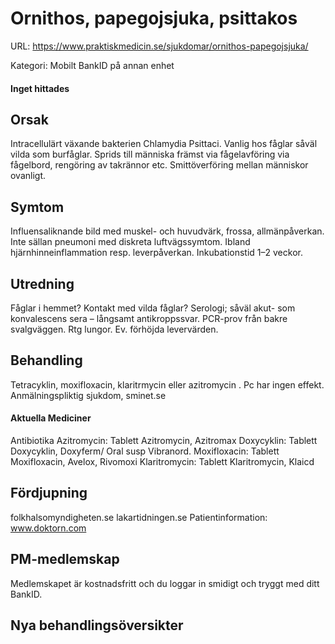 # Ornithos, papegojsjuka, psittakos

URL: https://www.praktiskmedicin.se/sjukdomar/ornithos-papegojsjuka/



Kategori: Mobilt BankID på annan enhet

#### Inget hittades

## Orsak

Intracellulärt växande bakterien Chlamydia Psittaci. Vanlig hos fåglar såväl vilda som burfåglar. Sprids till människa främst via fågelavföring via fågelbord, rengöring av takrännor etc. Smittöverföring mellan människor ovanligt.

## Symtom

Influensaliknande bild med muskel- och huvudvärk, frossa, allmänpåverkan. Inte sällan pneumoni med diskreta luftvägssymtom. Ibland hjärnhinneinflammation resp. leverpåverkan. Inkubationstid 1–2 veckor.

## Utredning

Fåglar i hemmet? Kontakt med vilda fåglar? Serologi; såväl akut- som konvalescens sera – långsamt antikroppssvar. PCR-prov från bakre svalgväggen. Rtg lungor. Ev. förhöjda levervärden.

## Behandling

Tetracyklin, moxifloxacin, klaritrmycin eller azitromycin . Pc har ingen effekt. Anmälningspliktig sjukdom, sminet.se

#### Aktuella Mediciner

Antibiotika
Azitromycin: Tablett Azitromycin, Azitromax
Doxycyklin: Tablett Doxycyklin, Doxyferm/ Oral susp Vibranord.
Moxifloxacin: Tablett Moxifloxacin, Avelox, Rivomoxi
Klaritromycin: Tablett Klaritromycin, Klaicd

## Fördjupning

folkhalsomyndigheten.se
lakartidningen.se
Patientinformation: www.doktorn.com

## PM-medlemskap

Medlemskapet är kostnadsfritt och du loggar in smidigt och tryggt med ditt BankID.

## Nya behandlingsöversikter

